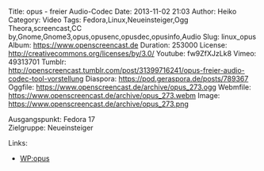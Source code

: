 Title: opus - freier Audio-Codec
Date: 2013-11-02 21:03
Author: Heiko
Category: Video
Tags: Fedora,Linux,Neueinsteiger,Ogg Theora,screencast,CC by,Gnome,Gnome3,opus,opusenc,opusdec,opusinfo,Audio
Slug: linux_opus
Album: https://www.openscreencast.de
Duration: 253000
License: http://creativecommons.org/licenses/by/3.0/
Youtube: fw9ZfXJzLk8
Vimeo: 49313701
Tumblr: http://openscreencast.tumblr.com/post/31399716241/opus-freier-audio-codec-tool-vorstellung
Diaspora: https://pod.geraspora.de/posts/789367
Oggfile: https://www.openscreencast.de/archive/opus_273.ogg
Webmfile: https://www.openscreencast.de/archive/opus_273.webm
Image: https://www.openscreencast.de/archive/opus_273.png

Ausgangspunkt: Fedora 17  
Zielgruppe: Neueinsteiger  

Links:

  * [WP:opus](https://de.wikipedia.org/wiki/Opus_%28Audioformat%29 "Link zu WP:opus" )

